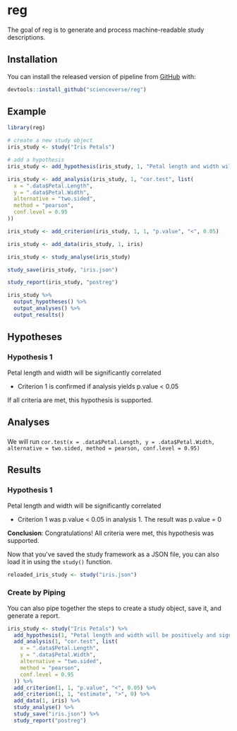 
<!-- README.md is generated from README.Rmd. Please edit that file -->
reg
===

The goal of reg is to generate and process machine-readable study descriptions.

Installation
------------

You can install the released version of pipeline from [GitHub](https://github.com/scienceverse/reg) with:

``` r
devtools::install_github("scienceverse/reg")
```

Example
-------

``` r
library(reg)
```

``` r
# create a new study object
iris_study <- study("Iris Petals")

# add a hypothesis
iris_study <- add_hypothesis(iris_study, 1, "Petal length and width will be significantly correlated")

iris_study <- add_analysis(iris_study, 1, "cor.test", list(
  x = ".data$Petal.Length",
  y = ".data$Petal.Width",
  alternative = "two.sided",
  method = "pearson",
  conf.level = 0.95
))

iris_study <- add_criterion(iris_study, 1, 1, "p.value", "<", 0.05)

iris_study <- add_data(iris_study, 1, iris)

iris_study <- study_analyse(iris_study)

study_save(iris_study, "iris.json")

study_report(iris_study, "postreg")
```

``` r
iris_study %>%
  output_hypotheses() %>%
  output_analyses() %>%
  output_results()
```

Hypotheses
----------

### Hypothesis 1

Petal length and width will be significantly correlated

-   Criterion 1 is confirmed if analysis yields p.value &lt; 0.05

If all criteria are met, this hypothesis is supported.

Analyses
--------

### 

We will run `cor.test(x = .data$Petal.Length, y = .data$Petal.Width, alternative = two.sided, method = pearson, conf.level = 0.95)`

Results
-------

### Hypothesis 1

Petal length and width will be significantly correlated

-   Criterion 1 was p.value &lt; 0.05 in analysis 1.
    The result was p.value = 0

**Conclusion**: Congratulations! All criteria were met, this hypothesis was supported.

Now that you've saved the study framework as a JSON file, you can also load it in using the `study()` function.

``` r
reloaded_iris_study <- study("iris.json")
```

### Create by Piping

You can also pipe together the steps to create a study object, save it, and generate a report.

``` r
iris_study <- study("Iris Petals") %>%
  add_hypothesis(1, "Petal length and width will be positively and significantly correlated") %>%
  add_analysis(1, "cor.test", list(
    x = ".data$Petal.Length",
    y = ".data$Petal.Width",
    alternative = "two.sided",
    method = "pearson",
    conf.level = 0.95
  )) %>%
  add_criterion(1, 1, "p.value", "<", 0.05) %>%
  add_criterion(1, 1, "estimate", ">", 0) %>%
  add_data(1, iris) %>%
  study_analyse() %>%
  study_save("iris.json") %>%
  study_report("postreg")
```
